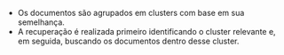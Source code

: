 - Os documentos são agrupados em clusters com base em sua semelhança.
- A recuperação é realizada primeiro identificando o cluster relevante e, em seguida, buscando os documentos dentro desse cluster.